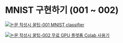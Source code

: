 # MNIST 구현하기 (001 ~ 002)
[![논문 작성시 꿀팁-001 MNIST classifier](https://i.ytimg.com/vi/kVaBDpwgsGg/sddefault.jpg)](https://www.youtube.com/watch?v=kVaBDpwgsGg)

[![논문 작성시 꿀팁-002 무료 GPU 플렛폼 Colab 사용기](https://i.ytimg.com/vi/aNAaxy8n-AQ/sddefault.jpg)](https://www.youtube.com/watch?v=aNAaxy8n-AQ)